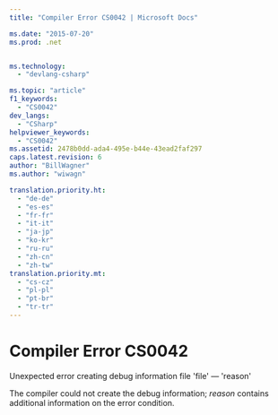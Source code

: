 ```yaml
---
title: "Compiler Error CS0042 | Microsoft Docs"

ms.date: "2015-07-20"
ms.prod: .net


ms.technology: 
  - "devlang-csharp"

ms.topic: "article"
f1_keywords: 
  - "CS0042"
dev_langs: 
  - "CSharp"
helpviewer_keywords: 
  - "CS0042"
ms.assetid: 2478b0dd-ada4-495e-b44e-43ead2faf297
caps.latest.revision: 6
author: "BillWagner"
ms.author: "wiwagn"

translation.priority.ht: 
  - "de-de"
  - "es-es"
  - "fr-fr"
  - "it-it"
  - "ja-jp"
  - "ko-kr"
  - "ru-ru"
  - "zh-cn"
  - "zh-tw"
translation.priority.mt: 
  - "cs-cz"
  - "pl-pl"
  - "pt-br"
  - "tr-tr"
---
```

# Compiler Error CS0042
Unexpected error creating debug information file 'file' — 'reason'  
  
 The compiler could not create the debug information; *reason* contains additional information on the error condition.